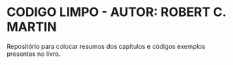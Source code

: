 # CODIGO LIMPO - AUTOR: ROBERT C. MARTIN
Repositório para colocar resumos dos capítulos e códigos exemplos presentes no livro. 
